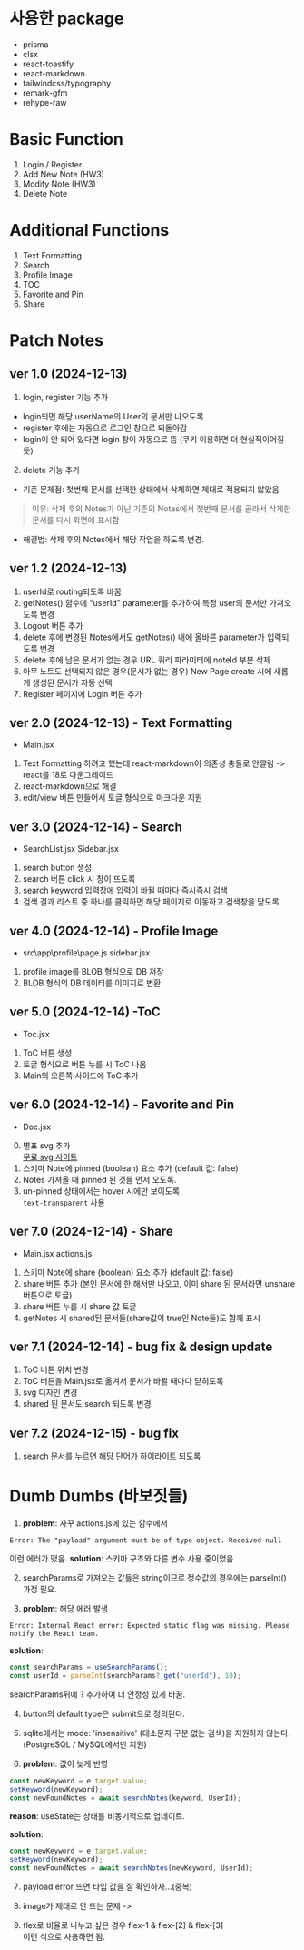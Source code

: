 # 사용한 package
* prisma
* clsx
* react-toastify
* react-markdown
* tailwindcss/typography
* remark-gfm
* rehype-raw

# Basic Function
1. Login / Register
2. Add New Note (HW3)
3. Modify Note (HW3)
4. Delete Note

# Additional Functions
1. Text Formatting
2. Search
3. Profile Image
4. TOC
5. Favorite and Pin
6. Share

# Patch Notes
## ver 1.0 (2024-12-13)
1. login, register 기능 추가
* login되면 해당 userName의 User의 문서만 나오도록
* register 후에는 자동으로 로그인 창으로 되돌아감
* login이 안 되어 있다면 login 창이 자동으로 뜸
(쿠키 이용하면 더 현실적이어질 듯)
2. delete 기능 추가
* 기존 문제점: 첫번째 문서를 선택한 상태에서 삭제하면 제대로 적용되지 않았음
> 이유: 삭제 후의 Notes가 아닌 기존의 Notes에서 첫번째 문서를 골라서 삭제한 문서를 다시 화면에 표시함
* 해결법: 삭제 후의 Notes에서 해당 작업을 하도록 변경.
## ver 1.2 (2024-12-13)
1. userId로 routing되도록 바꿈
2. getNotes() 함수에 "userId" parameter를 추가하여 특정 user의 문서만 가져오도록 변경
3. Logout 버튼 추가
4. delete 후에 변경된 Notes에서도 getNotes() 내에 올바른 parameter가 입력되도록 변경
5. delete 후에 남은 문서가 없는 경우 URL 쿼리 파라미터에 noteId 부분 삭제
6. 아무 노트도 선택되지 않은 경우(문서가 없는 경우) New Page create 시에 새롭게 생성된 문서가 자동 선택
7. Register 페이지에 Login 버튼 추가
## ver 2.0 (2024-12-13) - Text Formatting
+ Main.jsx
1. Text Formatting 하려고 했는데 react-markdown이 의존성 충돌로 안깔림
-> react를 18로 다운그레이드
2. react-markdown으로 해결  
3. edit/view 버튼 만들어서 토글 형식으로 마크다운 지원
## ver 3.0 (2024-12-14) - Search
+ SearchList.jsx Sidebar.jsx
1. search button 생성
2. search 버튼 click 시 창이 뜨도록
3. search keyword 입력창에 입력이 바뀔 때마다 즉시즉시 검색
4. 검색 결과 리스트 중 하나를 클릭하면 해당 페이지로 이동하고 검색창을 닫도록
## ver 4.0 (2024-12-14) - Profile Image
+ src\app\profile\page.js sidebar.jsx
1. profile image를 BLOB 형식으로 DB 저장
2. BLOB 형식의 DB 데이터를 이미지로 변환
## ver 5.0 (2024-12-14) -ToC
+ Toc.jsx
1. ToC 버튼 생성
2. 토글 형식으로 버튼 누를 시 ToC 나옴
3. Main의 오른쪽 사이드에 ToC 추가
## ver 6.0 (2024-12-14) - Favorite and Pin
+ Doc.jsx
0. 별표 svg 추가  
[무료 svg 사이트](https://heroicons.com/)
1. 스키마 Note에 pinned (boolean) 요소 추가 (default 값: false)
2. Notes 가져올 때 pinned 된 것들 먼저 오도록.
3. un-pinned 상태에서는 hover 시에만 보이도록  
`text-transparent` 사용
## ver 7.0 (2024-12-14) - Share
+ Main.jsx actions.js
1. 스키마 Note에 share (boolean) 요소 추가 (default 값: false)
2. share 버튼 추가 (본인 문서에 한 해서만 나오고, 이미 share 된 문서라면 unshare 버튼으로 토글)
3. share 버튼 누를 시 share 값 토글
4. getNotes 시 shared된 문서들(share값이 true인 Note들)도 함께 표시

## ver 7.1 (2024-12-14) - bug fix & design update
1. ToC 버튼 위치 변경
2. ToC 버튼을 Main.jsx로 옮겨서 문서가 바뀔 때마다 닫히도록
3. svg 디자인 변경
4. shared 된 문서도 search 되도록 변경

## ver 7.2 (2024-12-15) - bug fix
1. search 문서를 누르면 해당 단어가 하이라이트 되도록

# Dumb Dumbs (바보짓들)
1. **problem**: 자꾸 actions.js에 있는 함수에서 
```
Error: The "payload" argument must be of type object. Received null
```
이런 에러가 떴음.
**solution**: 스키마 구조와 다른 변수 사용 중이었음

2. searchParams로 가져오는 값들은 string이므로 정수값의 경우에는 parseInt() 과정 필요.

3. **problem**: 해당 에러 발생
```
Error: Internal React error: Expected static flag was missing. Please notify the React team.
```
**solution**: 
```jsx
const searchParams = useSearchParams();
const userId = parseInt(searchParams?.get("userId"), 10);
```
searchParams뒤에 ? 추가하여 더 안정성 있게 바꿈.

4. button의 default type은 submit으로 정의된다.

5. sqlite에서는 mode: 'insensitive' (대소문자 구분 없는 검색)을 지원하지 않는다.  
(PostgreSQL / MySQL에서만 지원)

6. **problem**: 값이 늦게 반영
```jsx
const newKeyword = e.target.value;
setKeyword(newKeyword);
const newFoundNotes = await searchNotes(keyword, UserId);
```

**reason**: useState는 상태를 비동기적으로 업데이트.  

**solution**: 
```jsx
const newKeyword = e.target.value;
setKeyword(newKeyword);
const newFoundNotes = await searchNotes(newKeyword, UserId);
```

7. payload error 뜨면 타입 값을 잘 확인하자...(중복)

8. image가 제대로 안 뜨는 문제
-> 

9. flex로 비율로 나누고 싶은 경우
flex-1 & flex-[2] & flex-[3]  
이런 식으로 사용하면 됨.